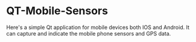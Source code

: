 # QT-Mobile-Sensors
Here's a simple Qt application for mobile devices both IOS and Android. It can capture and indicate the mobile phone sensors and GPS data.
